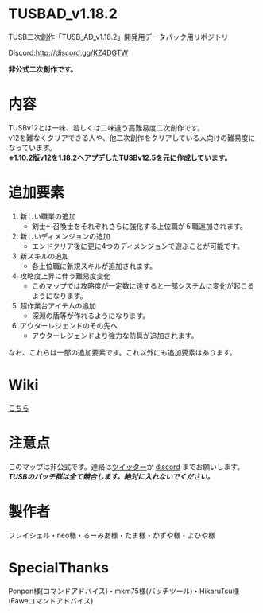 # TUSBAD_v1.18.2
TUSB二次創作「TUSB_AD_v1.18.2」開発用データパック用リポジトリ

Discord:http://discord.gg/KZ4DGTW

**非公式二次創作です。**

# 内容
TUSBv12とは一味、若しくは二味違う高難易度二次創作です。<br>
v12を難なくクリアできる人や、他二次創作をクリアしている人向けの難易度になっています。<br>
**※1.10.2版v12を1.18.2へアプデしたTUSBv12.5を元に作成しています。**

# 追加要素
1. 新しい職業の追加
   - 剣士～召喚士をそれぞれさらに強化する上位職が６職追加されます。
2. 新しいディメンジョンの追加
   - エンドクリア後に更に4つのディメンジョンで遊ぶことが可能です。
3. 新スキルの追加
   - 各上位職に新規スキルが追加されます。
4. 攻略度上昇に伴う難易度変化
   - このマップでは攻略度が一定数に達すると一部システムに変化が起こるようになります。
5. 超作業台アイテムの追加
   - 深淵の盾等が作れるようになります。
6. アウターレジェンドのその先へ
   - アウターレジェンドより強力な防具が追加されます。<br>

なお、これらは一部の追加要素です。これ以外にも追加要素はあります。

# Wiki
[こちら](https://github.com/FreyCIelu/TUSBFanMade-Another_Dimension/wiki)

# 注意点
このマップは非公式です。連絡は[ツイッター](https://twitter.com/FreyCielu)か [discord](https://discord.gg/KZ4DGTW) までお願いします。<br>
***TUSBのパッチ群は全て競合します。絶対に入れないでください。***

# 製作者
フレイシェル・neo様・るーみあ様・たま様・かずや様・よひや様

# SpecialThanks
Ponpon様(コマンドアドバイス)・mkm75様(パッチツール)・HikaruTsu様(Faweコマンドアドバイス)
